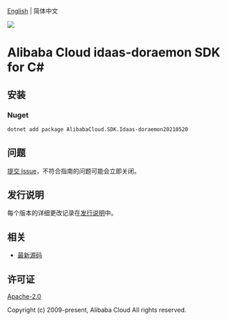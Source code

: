 [English](README.md) | 简体中文

![](https://aliyunsdk-pages.alicdn.com/icons/AlibabaCloud.svg)

# Alibaba Cloud idaas-doraemon SDK for C#

## 安装

### Nuget

```bash
dotnet add package AlibabaCloud.SDK.Idaas-doraemon20210520
```

## 问题

[提交 Issue](https://github.com/aliyun/alibabacloud-csharp-sdk/issues/new)，不符合指南的问题可能会立即关闭。

## 发行说明

每个版本的详细更改记录在[发行说明](./ChangeLog.md)中。

## 相关

* [最新源码](https://github.com/aliyun/alibabacloud-csharp-sdk/)

## 许可证

[Apache-2.0](http://www.apache.org/licenses/LICENSE-2.0)

Copyright (c) 2009-present, Alibaba Cloud All rights reserved.
